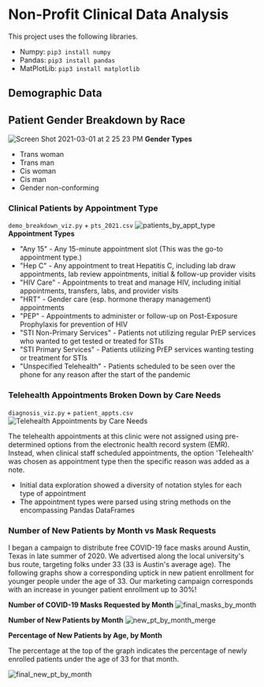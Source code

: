 # Non-Profit Clinical Data Analysis
This project uses the following libraries.
* Numpy: `pip3 install numpy`
* Pandas: `pip3 install pandas`
* MatPlotLib: `pip3 install matplotlib`

## Demographic Data
## Patient Gender Breakdown by Race
![Screen Shot 2021-03-01 at 2 25 23 PM](https://user-images.githubusercontent.com/65197541/136866084-cc587820-451c-4e49-9fef-80539fc12b9d.jpg)
**Gender Types**
* Trans woman
* Trans man
* Cis woman
* Cis man
* Gender non-conforming

### Clinical Patients by Appointment Type
`demo_breakdown_viz.py` + `pts_2021.csv`
![patients_by_appt_type](https://user-images.githubusercontent.com/65197541/136875269-93a98c2d-8432-411b-ad3a-30e2c8828302.png)
**Appointment Types**
* "Any 15" - Any 15-minute appointment slot (This was the go-to appointment type.)
* "Hep C" - Any appointment to treat Hepatitis C, including lab draw appointments, lab review appointments, initial & follow-up provider visits
* "HIV Care" - Appointments to treat and manage HIV, including initial appointments, transfers, labs, and provider visits
* "HRT" - Gender care (esp. hormone therapy management) appointments
* "PEP" - Appointments to administer or follow-up on Post-Exposure Prophylaxis for prevention of HIV
* "STI Non-Primary Services" - Patients not utilizing regular PrEP services who wanted to get tested or treated for STIs
* "STI Primary Services" - Patients utilizing PrEP services wanting testing or treatment for STIs
* "Unspecified Telehealth" - Patients scheduled to be seen over the phone for any reason after the start of the pandemic 

### Telehealth Appointments Broken Down by Care Needs
`diagnosis_viz.py` + `patient_appts.csv`
![Telehealth Appointments by Care Needs](https://user-images.githubusercontent.com/65197541/134558140-9f55dc1c-19bd-4b00-8244-aaca216f0d5d.PNG)


The telehealth appointments at this clinic were not assigned using pre-determined options from the electronic health record system (EMR). Instead, when clinical staff scheduled appointments, the option 'Telehealth' was chosen as appointment type then the specific reason was added as a note.

* Initial data exploration showed a diversity of notation styles for each type of appointment
* The appointment types were parsed using string methods on the encompassing Pandas DataFrames

### Number of New Patients by Month vs Mask Requests
I began a campaign to distribute free COVID-19 face masks around Austin, Texas in late summer of 2020. We advertised along the local university's bus route, targeting folks under 33 (33 is Austin's average age). The following graphs show a corresponding uptick in new patient enrollment for younger people under the age of 33. Our marketing campaign corresponds with an increase in younger patient enrollment up to 30%!

**Number of COVID-19 Masks Requested by Month**
![final_masks_by_month](https://user-images.githubusercontent.com/65197541/136866089-4de5bd21-20f0-4b1c-b72b-7daac23d7331.png)

**Number of New Patients by Month**
![new_pt_by_month_merge](https://user-images.githubusercontent.com/65197541/136866095-1374a585-dcb4-4274-8f6f-b42a5a23e490.png)

**Percentage of New Patients by Age, by Month**

The percentage at the top of the graph indicates the percentage of newly enrolled patients under the age of 33 for that month.


![final_new_pt_by_month](https://user-images.githubusercontent.com/65197541/136866076-41bc2857-449e-41f7-89b6-87d80820d0ce.png)
